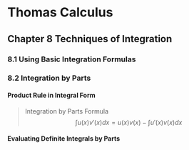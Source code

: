 # Thomas Calculus
## Chapter 8 Techniques of Integration
### 8.1 Using Basic Integration Formulas
### 8.2 Integration by Parts
#### Product Rule in Integral Form
>Integration by Parts Formula  
>$$
>\int u(x)v'(x)dx = u(x)v(x)-\int u'(x)v(x)dx
>$$
#### Evaluating Definite Integrals by Parts

